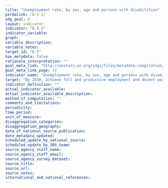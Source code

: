 ```yaml
---
title: "Unemployment rate, by sex, age and persons with disabilities"
permalink: /8-5-2/
sdg_goal: 8
layout: indicator
indicator: "8.5.2"
indicator_variable: 
graph: 
variable_description: 
variable_notes: 
target_id: "8.5"
has_metadata: false
rationale_interpretation: ""
goal_meta_link: "http://unstats.un.org/sdgs/files/metadata-compilation/Metadata-Goal-8.pdf"
goal_meta_link_page: 11
indicator_name: "Unemployment rate, by sex, age and persons with disabilities"
target: "By 2030, achieve full and productive employment and decent work for all women and men, including for young people and persons with disabilities, and equal pay for work of equal value."
indicator_definition: ""
actual_indicator_available: 
actual_indicator_available_description: 
method_of_computation: ""
comments_and_limitations: 
periodicity: 
time_period: 
unit_of_measure: 
disaggregation_categories: 
disaggregation_geography: 
date_of_national_source_publication: 
date_metadata_updated: 
scheduled_update_by_national_source: 
scheduled_update_by_SDG_team: 
source_agency_staff_name: 
source_agency_staff_email: 
source_agency_survey_dataset: 
source_title: 
source_url: 
source_notes: 
international_and_national_references: 
---
```


